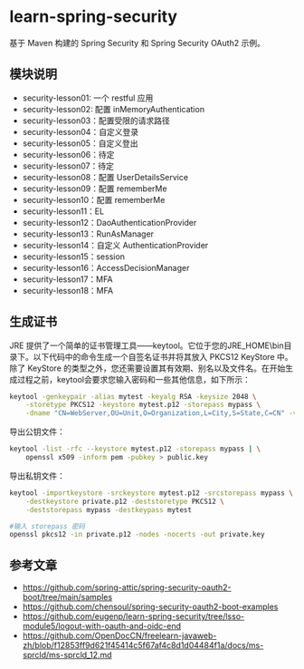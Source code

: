 # learn-spring-security

基于 Maven 构建的 Spring Security 和 Spring Security OAuth2 示例。

## 模块说明

- security-lesson01: 一个 restful 应用
- security-lesson02: 配置 inMemoryAuthentication
- security-lesson03：配置受限的请求路径
- security-lesson04：自定义登录
- security-lesson05：自定义登出
- security-lesson06：待定
- security-lesson07：待定
- security-lesson08：配置 UserDetailsService
- security-lesson09：配置 rememberMe
- security-lesson10：配置 rememberMe
- security-lesson11：EL
- security-lesson12：DaoAuthenticationProvider
- security-lesson13：RunAsManager
- security-lesson14：自定义 AuthenticationProvider
- security-lesson15：session
- security-lesson16：AccessDecisionManager
- security-lesson17：MFA
- security-lesson18：MFA

## 生成证书

JRE 提供了一个简单的证书管理工具——keytool。它位于您的JRE_HOME\bin目录下。以下代码中的命令生成一个自签名证书并将其放入
PKCS12 KeyStore 中。除了 KeyStore 的类型之外，您还需要设置其有效期、别名以及文件名。在开始生成过程之前，keytool会要求您输入密码和一些其他信息，如下所示：

```bash
keytool -genkeypair -alias mytest -keyalg RSA -keysize 2048 \
    -storetype PKCS12 -keystore mytest.p12 -storepass mypass \
    -dname "CN=WebServer,OU=Unit,O=Organization,L=City,S=State,C=CN" -validity 3650
```

导出公钥文件：

```bash
keytool -list -rfc --keystore mytest.p12 -storepass mypass | \
    openssl x509 -inform pem -pubkey > public.key
```

导出私钥文件：

```bash
keytool -importkeystore -srckeystore mytest.p12 -srcstorepass mypass \
    -destkeystore private.p12 -deststoretype PKCS12 \
    -deststorepass mypass -destkeypass mytest

#输入 storepass 密码 
openssl pkcs12 -in private.p12 -nodes -nocerts -out private.key
```

## 参考文章

- https://github.com/spring-attic/spring-security-oauth2-boot/tree/main/samples
- https://github.com/chensoul/spring-security-oauth2-boot-examples
- https://github.com/eugenp/learn-spring-security/tree/lsso-module5/logout-with-oauth-and-oidc-end
- https://github.com/OpenDocCN/freelearn-javaweb-zh/blob/f12853ff9d621f45414c5f67af4c8d1d04484f1a/docs/ms-sprcld/ms-sprcld_12.md
